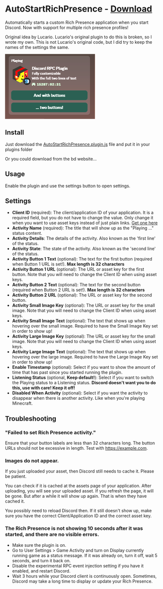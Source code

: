 # AutoStartRichPresence - [Download](https://betterdiscord.app/Download?id=1301)

Automatically starts a custom Rich Presence application when you start Discord. Now with support for multiple rich presence profiles!

Original idea by Lucario. Lucario's original plugin to do this is broken, so I wrote my own.
This is not Lucario's original code, but I did try to keep the names of the settings the same.

![Screenshot](./Screenshot.png)

## Install

Just download the [AutoStartRichPresence.plugin.js](AutoStartRichPresence.plugin.js) file and put it in your plugins folder

Or you could download from the bd website...

## Usage

Enable the plugin and use the settings button to open settings.

## Settings

- **Client ID** (required): The client/application ID of your application. It is a required field, but you do not have to change the value. Only change it when you want to use asset keys instead of just plain links. [Get one here](https://discord.com/developers/applications)
- **Activity Name** (required): The title that will show up as the "Playing ..." status content.
- **Activity Details**: The details of the activity. Also known as the 'first line' of the status.
- **Activity State**: The state of the activity. Also known as the 'second line' of the status.
- **Activity Button 1 Text** (optional): The text for the first button (required when Button 1 URL is set!). **Max length is 32 characters**
- **Activity Button 1 URL** (optional): The URL or asset key for the first button. Note that you will need to change the Client ID when using asset keys.
- **Activity Button 2 Text** (optional): The text for the second button (required when Button 2 URL is set!). **Max length is 32 characters**
- **Activity Button 2 URL** (optional): The URL or asset key for the second button.
- **Activity Small Image Key** (optional): The URL or asset key for the small image. Note that you will need to change the Client ID when using asset keys.
- **Activity Small Image Text** (optional): The text that shows up when hovering over the small image. Required to have the Small Image Key set in order to show up!
- **Activity Large Image Key** (optional): The URL or asset key for the small image. Note that you will need to change the Client ID when using asset keys.
- **Activity Large Image Text** (optional): The text that shows up when hovering over the large image. Required to have the Large Image Key set in order to show up!
- **Enable Timestamp** (optional): Select if you want to show the amount of time that has past since you started running the plugin.
- **Listening Status** (optional, **Keep default!**): Select if you want to switch the Playing status to a Listening status. __**Discord doesn't want you to do this, use with care! Keep it off!**__
- **Disabled When Activity** (optional): Select if you want the activity to disappear when there is another activity. Like when you're playing Minecraft.


## Troubleshooting

### "Failed to set Rich Presence activity."

Ensure that your button labels are less than 32 characters long. The button URLs should not be excessive in length. Test with https://example.com.

### Images do not appear.

If you just uploaded your asset, then Discord still needs to cache it.
Please be patient.

You can check if it is cached at the assets page of your application.
After uploading, you will see your uploaded asset. If you refresh the page, it will be gone.
But after a while it will show up again. That is when they have cached it.

You possibly need to reload Discord then. If it still doesn't show up, make sure you have the correct Client/Application ID and the correct asset key.

### The Rich Presence is not showing 10 seconds after it was started, and there are no visible errors.

- Make sure the plugin is on.
- Go to User Settings > Game Activity and turn on Display currently running game as a status message. If it was already on, turn it off, wait 5 seconds, and turn it back on.
- Disable the experimental RPC event injection setting if you have it enabled, and restart Discord.
- Wait 3 hours while your Discord client is continuously open. Sometimes, Discord may take a long time to display or update your Rich Presence.


